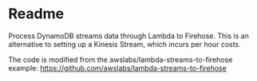 # Readme

Process DynamoDB streams data through Lambda to Firehose. This is an alternative to setting up a Kinesis Stream, which incurs per hour costs.

The code is modified from the awslabs/lambda-streams-to-firehose example: https://github.com/awslabs/lambda-streams-to-firehose
